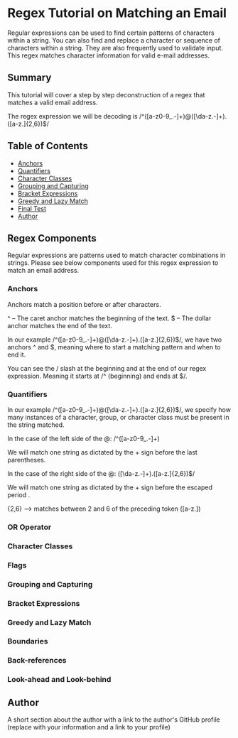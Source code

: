 # Regex Tutorial on Matching an Email

Regular expressions can be used to find certain patterns of characters within a string. You can also find and replace a character or sequence of characters within a string. They are also frequently used to validate input. This regex matches character information for valid e-mail addresses.

## Summary

This tutorial will cover a step by step deconstruction of a regex that matches a valid email address.

The regex expression we will be decoding is /^([a-z0-9_\.-]+)@([\da-z\.-]+)\.([a-z\.]{2,6})$/

## Table of Contents

- [Anchors](#anchors)
- [Quantifiers](#quantifiers)
- [Character Classes](#character-classes)
- [Grouping and Capturing](#grouping-and-capturing)
- [Bracket Expressions](#bracket-expressions)
- [Greedy and Lazy Match](#greedy-and-lazy-match)
- [Final Test](#Final-Test)
- [Author](#Author)

## Regex Components

Regular expressions are patterns used to match character combinations in strings. Please see below components used for this regex expression to match an email address.

### Anchors

Anchors match a position before or after characters.

^ – The caret anchor matches the beginning of the text. $ – The dollar anchor matches the end of the text.

In our example /^([a-z0-9_\.-]+)@([\da-z\.-]+)\.([a-z\.]{2,6})$/, we have two anchors ^ and $, meaning where to start a matching pattern and when to end it.

You can see the / slash at the beginning and at the end of our regex expression. Meaning it starts at /^ (beginning) and ends at $/.

### Quantifiers

In our example /^([a-z0-9_\.-]+)@([\da-z\.-]+)\.([a-z\.]{2,6})$/, we specify how many instances of a character, group, or character class must be present in the string matched.

In the case of the left side of the @: /^([a-z0-9_\.-]+)

We will match one string as dictated by the + sign before the last parentheses.

In the case of the right side of the @: ([\da-z\.-]+)\.([a-z\.]{2,6})$/

We will match one string as dictated by the + sign before the escaped period .

{2,6} --> matches between 2 and 6 of the preceding token ([a-z\.])

### OR Operator

### Character Classes

### Flags

### Grouping and Capturing

### Bracket Expressions

### Greedy and Lazy Match

### Boundaries

### Back-references

### Look-ahead and Look-behind

## Author

A short section about the author with a link to the author's GitHub profile (replace with your information and a link to your profile)
